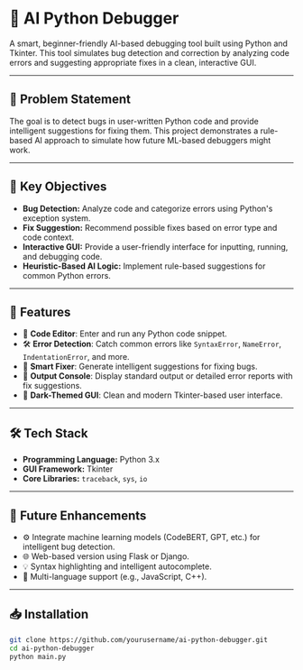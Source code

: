 # 🧠 AI Python Debugger

A smart, beginner-friendly AI-based debugging tool built using Python and Tkinter. This tool simulates bug detection and correction by analyzing code errors and suggesting appropriate fixes in a clean, interactive GUI.

---

## 📌 Problem Statement

The goal is to detect bugs in user-written Python code and provide intelligent suggestions for fixing them. This project demonstrates a rule-based AI approach to simulate how future ML-based debuggers might work.

---

## 🎯 Key Objectives

- **Bug Detection:** Analyze code and categorize errors using Python's exception system.  
- **Fix Suggestion:** Recommend possible fixes based on error type and code context.  
- **Interactive GUI:** Provide a user-friendly interface for inputting, running, and debugging code.  
- **Heuristic-Based AI Logic:** Implement rule-based suggestions for common Python errors.  

---

## 🚀 Features

- 🧾 **Code Editor**: Enter and run any Python code snippet.  
- 🛠️ **Error Detection**: Catch common errors like `SyntaxError`, `NameError`, `IndentationError`, and more.  
- 🤖 **Smart Fixer**: Generate intelligent suggestions for fixing bugs.  
- 🧪 **Output Console**: Display standard output or detailed error reports with fix suggestions.  
- 🎨 **Dark-Themed GUI**: Clean and modern Tkinter-based user interface.  

---

## 🛠️ Tech Stack

- **Programming Language:** Python 3.x  
- **GUI Framework:** Tkinter  
- **Core Libraries:** `traceback`, `sys`, `io`  

---

## 🧠 Future Enhancements

- ⚙️ Integrate machine learning models (CodeBERT, GPT, etc.) for intelligent bug detection.  
- 🌐 Web-based version using Flask or Django.  
- 💡 Syntax highlighting and intelligent autocomplete.  
- 🧩 Multi-language support (e.g., JavaScript, C++).  

---

## 📥 Installation

```bash
git clone https://github.com/yourusername/ai-python-debugger.git
cd ai-python-debugger
python main.py
